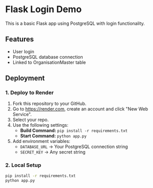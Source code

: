 # Flask Login Demo

This is a basic Flask app using PostgreSQL with login functionality.

## Features
- User login
- PostgreSQL database connection
- Linked to OrganisationMaster table

## Deployment

### 1. Deploy to Render

1. Fork this repository to your GitHub.
2. Go to https://render.com, create an account and click "New Web Service".
3. Select your repo.
4. Use the following settings:
   - **Build Command:** `pip install -r requirements.txt`
   - **Start Command:** `python app.py`
5. Add environment variables:
   - `DATABASE_URL` → Your PostgreSQL connection string
   - `SECRET_KEY` → Any secret string

### 2. Local Setup

```bash
pip install -r requirements.txt
python app.py
```